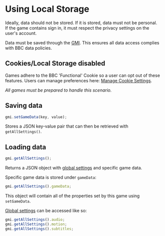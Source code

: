 # Using Local Storage

Ideally, data should not be stored. If it is stored, data must not be personal. If the game contains sign in, it must respect the privacy settings on the user's account.

Data must be saved through the [GMI](gmi.md). This ensures all data access complies with BBC data policies.

## Cookies/Local Storage disabled

Games adhere to the BBC 'Functional' Cookie so a user can opt out of these features. Users can manage preferences here: [Manage Cookie Settings](http://www.bbc.co.uk/privacy/cookies/managing/cookie-settings).

*All games must be prepared to handle this scenario.*

## Saving data

```javascript
gmi.setGameData(key, value);
```

Stores a JSON key-value pair that can then be retrieved with `getAllSettings()`.

## Loading data

```javascript
gmi.getAllSettings();
```

Returns a JSON object with [global settings](settings.md#global-settings) and specific game data.

Specific game data is stored under `gameData`:

```javascript
gmi.getAllSettings().gameData;
```

This object will contain all of the properties set by this game using `setGameData`.

[Global settings](settings.md#global-settings) can be accessed like so:

```javascript
gmi.getAllSettings().audio;
gmi.getAllSettings().motion;
gmi.getAllSettings().subtitles;

```